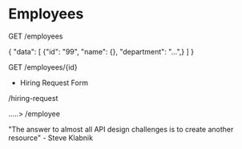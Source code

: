 # Employees

GET /employees

{
    "data": [
        {"id": "99", "name": {}, "department": "...",}
    ]
}

GET /employees/{id}



- Hiring Request Form

/hiring-request

.....> /employee


"The answer to almost all API design challenges is to create another resource" - Steve Klabnik
